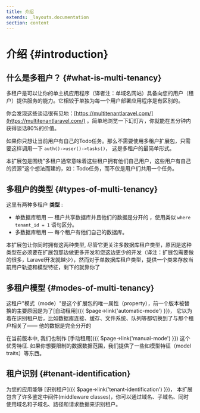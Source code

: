 ```yaml
---
title: 介绍
extends: _layouts.documentation
section: content
---
```


# 介绍 {#introduction}

## 什么是多租户？ {#what-is-multi-tenancy}

多租户是可以让你的单主机应用程序（译者注：单域名网站）具备向您的用户（租户）提供服务的能力。它相较于单独为每一个用户部署应用程序是有区别的。

你会发现这些谈话很有见地：[https://multitenantlaravel.com/](https://multitenantlaravel.com/) 。简单地浏览一下幻灯片，你就能在五分钟内获得谈话80%的价值。

如果你只想让当前用户有自己的Todo任务。那么不需要使用多租户扩展包，只需要这样调用一下 `auth()->user()->tasks()`， 这是多租户的最简单形式。

本扩展包是围绕"多租户通常意味着这些租户拥有他们自己用户，这些用户有自己的资源"这个想法而建的，如：Todo任务，而不仅是用户们共用一个任务。

## 多租户的类型 {#types-of-multi-tenancy}

这里有两种多租户 **类型** :

- 单数据库租用 — 租户共享数据库并且他们的数据是分开的 ，使用类似 `where tenant_id = 1` 语句区分。
- 多数据库租用 — 每个租户有他们自己的数据库。

本扩展包让你同时拥有这两种类型, 尽管它更关注多数据库租户类型，原因是这种类型在必须要在扩展包那边做更多开发和您这边更少的开发（译注：扩展包需要做的很多，Laravel开发就越少），然而对于单数据库租户类型，提供一个类来存放当前用户轨迹和模型特征，剩下的就靠你了

## 多租户模型 {#modes-of-multi-tenancy}

这租户"模式（mode）"是这个扩展包的唯一属性（property），前一个版本被替换的主要原因是为了[自动租用]({{ $page->link('automatic-mode') }})， 它以为着在识别租户后，比如数据库连接、缓存、文件系统、队列等都切换到了与那个租户相关了—— 他的数据是完全分开的

在当前版本中, 我们也制作 [手动租用]({{ $page->link('manual-mode') }}) 这个优秀特征. 如果你想要限制的数据数据范围，我们提供了一些如模型特征（model traits）等东西。

## 租户识别 {#tenant-identification}

为您的应用能够 [识别租户]({{ $page->link('tenant-identification') }})， 本扩展包含了许多鉴定中间件(middleware classes)，你可以通过域名、子域名、同时使用域名和子域名、路径和请求数据来识别租户。

